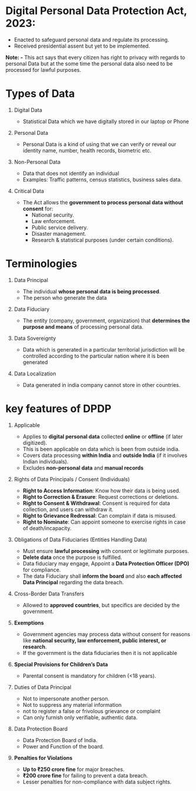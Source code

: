 
# Digital Personal Data Protection  Act, 2023:

- Enacted to safeguard personal data and regulate its processing.
- Received presidential assent but yet to be implemented.


**Note: -**
This act says that every citizen has right to privacy with regards to personal Data but at the some time the personal data also need to be processed for lawful purposes.


#  Types of Data 

1. Digital Data
	-  Statistical Data which we have  digitally stored in our laptop or Phone
	
2. Personal Data
	- Personal Data is a kind of using that we can verify or reveal our identity name, number, health records, biometric etc.
	
3. Non-Personal Data
	- Data that does not identify an individual
	- Examples: Traffic patterns, census statistics, business sales data.
	
4. Critical Data
	- The Act allows the **government to process personal data without consent** for:
		-  National security.
		- Law enforcement.
		- Public service delivery.
		- Disaster management.
		- Research & statistical purposes (under certain conditions).


# Terminologies

1. Data Principal
	- The individual **whose personal data is being processed**.
	- The person who generate the data
2. Data Fiduciary
	- The entity (company, government, organization) that **determines the purpose and means** of processing personal data.
3. Data Sovereignty
	- Data which is generated in a particular territorial jurisdiction will be controlled according to the particular nation where it is been generated

4. Data Localization
	- Data generated in india company cannot store in other countries.



# key features of DPDP

1. Applicable 
	- Applies to **digital personal data** collected **online** or **offline** (if later digitized).
	- This is been applicable on data which is been from outside india.
	- Covers data processing **within India** and **outside India** (if it involves Indian individuals).
	- Excludes **non-personal data** and **manual records**

2. Rights of Data Principals / Consent (Individuals)
	- **Right to Access Information**: Know how their data is being used.
	- **Right to Correction & Erasure**: Request corrections or deletions.
	- **Right to Consent & Withdrawal**: Consent is required for data collection, and users can withdraw it.
	- **Right to Grievance Redressal**: Can complain if data is misused.
	- **Right to Nominate**: Can appoint someone to exercise rights in case of death/incapacity.

3. Obligations of Data Fiduciaries (Entities Handling Data)
	- Must ensure **lawful processing** with consent or legitimate purposes.
	- **Delete data** once the purpose is fulfilled.
	- Data fiduciary may engage, Appoint a **Data Protection Officer (DPO)** for compliance.
	- The data Fiduciary shall **inform the board** and also **each affected Data Principal** regarding the data breach.


4. Cross-Border Data Transfers
	- Allowed to **approved countries**, but specifics are decided by the government.

5. **Exemptions**
	- Government agencies may process data without consent for reasons like **national security, law enforcement, public interest, or research**.
	- If the government is the data fiduciaries then it is not applicable

6. **Special Provisions for Children’s Data**
	- Parental consent is mandatory for children (<18 years).

7. Duties of Data Principal
	- Not to impersonate another person.
	- Not to suppress any material information
	- not to register a false or frivolous grievance or complaint
	- Can only furnish only verifiable, authentic data.

8. Data Protection Board
	- Data Protection Board of India.
	- Power and Function of the board.

9. **Penalties for Violations**
	- **Up to ₹250 crore fine** for major breaches.
	- **₹200 crore fine** for failing to prevent a data breach.
	- Lesser penalties for non-compliance with data subject rights.
	
